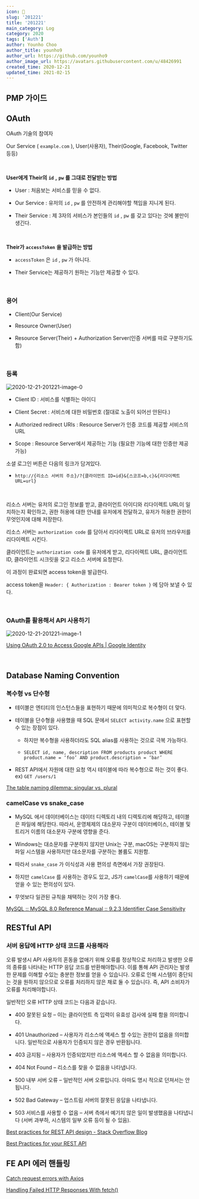 ```yaml
---
icon: 📆
slug: '201221'
title: '201221'
main_category: Log
category: 2020
tags: ['Auth']
author: Younho Choo
author_title: younho9
author_url: https://github.com/younho9
author_image_url: https://avatars.githubusercontent.com/u/48426991
created_time: 2020-12-21
updated_time: 2021-02-15
---
```


## PMP 가이드

## OAuth

OAuth 기술의 참여자

Our Service ( `example.com` ), User(사용자), Their(Google, Facebook, Twitter 등등)

<br />

**User에게 Their의** **`id`** **,** **`pw`** **를 그대로 전달받는 방법**

- User : 처음보는 서비스를 믿을 수 없다.

- Our Service : 유저의 `id` , `pw` 를 안전하게 관리해야할 책임을 지니게 된다.

- Their Service : 제 3자의 서비스가 본인들의 `id` , `pw` 를 갖고 있다는 것에 불만이 생긴다.

<br />

**Their가** **`accessToken`** **을 발급하는 방법**

- `accessToken` 은 `id` , `pw` 가 아니다.

- Their Service는 제공하기 원하는 기능만 제공할 수 있다.

<br />

### 용어

- Client(Our Service)

- Resource Owner(User)

- Resource Server(Their) + Authorization Server(인증 서버를 따로 구분하기도 함)

<br />

### 등록

![2020-12-21-201221-image-0](./images/2020-12-21-201221-image-0.png)

- Client ID : 서비스를 식별하는 아이디

- Client Secret : 서비스에 대한 비밀번호 (절대로 노출이 되어선 안된다.)

- Authorized redirect URIs : Resource Server가 인증 코드를 제공할 서비스의 URL

- Scope : Resource Server에서 제공하는 기능 (필요한 기능에 대한 인증만 제공 가능)

소셜 로그인 버튼은 다음의 링크가 담겨있다.

- `http://{리소스 서버의 주소}/?{클라이언트 ID=id}&{스코프=b,c}&{리다이렉트 URL=url}`

<br />

리소스 서버는 유저의 로그인 정보를 받고, 클라이언트 아이디와 리다이렉트 URL이 일치하는지 확인하고, 권한 허용에 대한 안내를 유저에게 전달하고, 유저가 허용한 권한이 무엇인지에 대해 저장한다.

리소스 서버는 `authorization code` 를 담아서 리다이렉트 URL로 유저의 브라우저를 리다이렉트 시킨다.

클라이언트는 `authorization code` 를 유저에게 받고, 리다이렉트 URL, 클라이언트 ID, 클라이언트 시크릿을 갖고 리소스 서버에 요청한다.

이 과정이 완료되면 access token을 발급한다.

access token을 `Header: { Authorization : Bearer token }` 에 담아 보낼 수 있다.

<br />

### OAuth를 활용해서 API 사용하기

![2020-12-21-201221-image-1](./images/2020-12-21-201221-image-1.png)

[Using OAuth 2.0 to Access Google APIs | Google Identity](https://developers.google.com/identity/protocols/oauth2/)

<br />

## Database Naming Convention

### 복수형 vs 단수형

- 테이블은 엔티티의 인스턴스들을 표현하기 때문에 의미적으로 복수형이 더 맞다.

- 테이블을 단수형을 사용했을 때 SQL 문에서 `SELECT activity.name` 으로 표현할 수 있는 장점이 있다.

  - 하지만 복수형을 사용하더라도 SQL alias를 사용하는 것으로 극복 가능하다.

  - `SELECT id, name, description FROM products product WHERE product.name = ‘foo’ AND product.description = ‘bar’`

- REST API에서 자원에 대한 요청 역시 테이블에 따라 복수형으로 하는 것이 좋다. ex) `GET /users/1`

[The table naming dilemma: singular vs. plural](https://medium.com/@fbnlsr/the-table-naming-dilemma-singular-vs-plural-dc260d90aaff#:~:text=Since%20the%20table%20is%20storing,when%20writing%20an%20SQL%20statement)

### camelCase vs snake_case

- MySQL 에서 데이터베이스는 데이터 디렉토리 내의 디렉토리에 해당하고, 테이블은 파일에 해당한다. 따라서, 운영체제의 대소문자 구분이 데이터베이스, 테이블 및 트리거 이름의 대소문자 구분에 영향을 준다.

- Windows는 대소문자를 구분하지 않지만 Unix는 구분, macOS는 구분하지 않는 파일 시스템을 사용하지만 대소문자를 구분하는 볼륨도 지원함.

- 따라서 `snake_case` 가 이식성과 사용 편의성 측면에서 가장 권장된다.

- 하지만 `camelCase` 를 사용하는 경우도 있고, JS가 `camelCase`를 사용하기 때문에 얻을 수 있는 편의성이 있다.

- 무엇보다 일관된 규칙을 채택하는 것이 가장 좋다.

[MySQL :: MySQL 8.0 Reference Manual :: 9.2.3 Identifier Case Sensitivity](https://dev.mysql.com/doc/refman/8.0/en/identifier-case-sensitivity.html)

## RESTful API

### 서버 응답에 HTTP 상태 코드를 사용해라

오류 발생시 API 사용자의 혼동을 없애기 위해 오류를 정상적으로 처리하고 발생한 오류의 종류를 나타내는 HTTP 응답 코드를 반환해야합니다. 이를 통해 API 관리자는 발생한 문제를 이해할 수있는 충분한 정보를 얻을 수 있습니다. 오류로 인해 시스템이 중단되는 것을 원하지 않으므로 오류를 처리하지 않은 채로 둘 수 있습니다. 즉, API 소비자가 오류를 처리해야합니다.

일반적인 오류 HTTP 상태 코드는 다음과 같습니다.

- 400 잘못된 요청 – 이는 클라이언트 측 입력이 유효성 검사에 실패 함을 의미합니다.

- 401 Unauthorized – 사용자가 리소스에 액세스 할 수있는 권한이 없음을 의미합니다. 일반적으로 사용자가 인증되지 않은 경우 반환됩니다.

- 403 금지됨 – 사용자가 인증되었지만 리소스에 액세스 할 수 없음을 의미합니다.

- 404 Not Found – 리소스를 찾을 수 없음을 나타냅니다.

- 500 내부 서버 오류 – 일반적인 서버 오류입니다. 아마도 명시 적으로 던져서는 안됩니다.

- 502 Bad Gateway – 업스트림 서버의 잘못된 응답을 나타냅니다.

- 503 서비스를 사용할 수 없음 – 서버 측에서 예기치 않은 일이 발생했음을 나타냅니다 (서버 과부하, 시스템의 일부 오류 등이 될 수 있음).

[Best practices for REST API design - Stack Overflow Blog](https://stackoverflow.blog/2020/03/02/best-practices-for-rest-api-design/)

[Best Practices for your REST API](https://solidgeargroup.com/en/best-practices-rest-api/)

## FE API 에러 핸들링

[Catch request errors with Axios](https://gist.github.com/fgilio/230ccd514e9381fafa51608fcf137253)

[Handling Failed HTTP Responses With fetch()](https://www.tjvantoll.com/2015/09/13/fetch-and-errors/)
